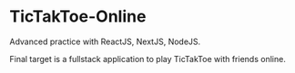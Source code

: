 # TicTakToe-Online
Advanced practice with ReactJS, NextJS, NodeJS.

Final target is a fullstack application to play TicTakToe with friends online.


